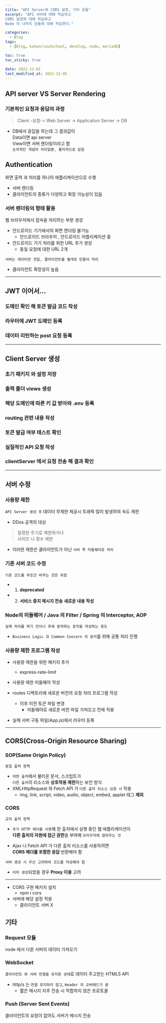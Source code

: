 ```yaml
---
title: "API Server와 CORS 설정, 기타 모듈"
excerpt: "API 서버에 대해 학습하고
CORS 설정에 대해 학습하고
Node 의 나머지 모듈에 대해 학습한다."

categories:
  - Blog
tags:
  - [Blog, kakaocloudschool, develop, node, mariadb]

toc: true
toc_sticky: true

date: 2022-12-01
last_modified_at: 2022-12-05
---
```


## API server VS Server Rendering

### 기본적인 요청과 응답의 과정

> Client -요청-> Web Server -> Application Server -> DB

- DB에서 응답을 하는데 그 결과값이  
  Data이면 api server  
  View이면 서버 렌더링이라고 함  
  `논리적인 개념의 차이일뿐, 물리적으로 같음`

## Authentication

화면 출력 과 처리를 하나의 애플리케이션으로 수행

- 서버 렌더링
- 클라이언트의 종류가 다양하고 확장 가능성이 있음

### 서버 렌더링의 형태 활용

웹 브라우저에서 접속을 처리하는 부분 생성

- 안드로이드 기기에서의 화면 랜더링 불가능
  - 안드로이드 브라우저 , 안드로이드 어플리케이션 중
- 안드로이드 기기 처리를 위한 URL 추가 생성
  - 동일 요청에 대한 URL 2개

`서버는 데이터만 전달, 클라이언트를 별개로 만들어 처리`

- 클라이언트 확장성이 높음

---

## JWT 이어서...

### 도메인 확인 해 토큰 발급 코드 작성

### 라우터에 JWT 도메인 등록

### 데이터 리턴하는 post 요청 등록

---

## Client Server 생성

### 초기 패키지 와 설정 저장

### 출력 폴더 views 생성

### 해당 도메인에 따른 키 값 받아와 .env 등록

### routing 관련 내용 작성

### 토큰 발급 여부 테스트 확인

### 실질적인 API 요청 작성

### clientServer 에서 요청 전송 해 결과 확인

---

## 서버 수정

### 사용량 제한

`API Server 생성 후` 데이터 무제한 제공시 트래픽 많이 발생하여 속도 제한

- DDos 공격의 대상

> 일정한 주기로 제한하거나  
> 사이즈 나 횟수 제한

- 이러한 제한은 클라이언트가 아닌 `서버 쪽 미들웨어로 처리`

### 기존 서버 코드 수정

`기존 코드를 무조건 바꾸는 것은 위험`

- 1. **deprecated**
- 2. **서비스 중지 메시지 전송** **새로운 내용 작성**

### Node의 미들웨어 / Java 의 Filter / Spring 의 Interceptor, AOP

`실제 처리를 하기 전이나 후에 동작하는 로직을 작성하는 용도`

- `Business Logic 과 Common Concern 의 분리`를 위해 공통 처리 진행

### 사용량 제한 프로그램 작성

- 사용량 제한을 위한 패키지 추가
  - express-rate-limit
- 사용량 제한 미들웨어 작성

- routes 디렉토리에 새로운 버전의 요청 처리 프로그램 작성
  - 이후 이전 토큰 파일 변경
    - 미들웨어로 새로운 버전 파일 가져오고 전체 적용
- 실제 서버 구동 파일(App.js)에서 라우터 등록

---

## **CORS(Cross-Origin Resource Sharing)**

### SOP(Same Origin Policy)

`동일 출처 정책`

- `어떤 출처`에서 불러온 문서, 스크립트가  
  `다른 출처`의 리소스와 **상호작용 제한**하는 보안 방식
- XMLHttpRequest 와 Fetch API 가 `다른 출처 리소스 요청 시` 적용
  - img, link, script, video, audio, object, embed, applet 태그 **제외**

### CORS

`교차 출처 정책`

- `추가 HTTP 헤더를 사용`해 한 출처에서 실행 중인 웹 애플리케이션이  
  **다른 출처의 자원에 접근 권한**을 부여해 `브라우저에 알려주는 것`

- Ajax 나 Fetch API 가 다른 출처 리소스를 사용하려면  
  **CORS 헤더를 포함한 응답** 반환해야 함

`서버 생성 시 우선 고려하여 코드를 작성해야 함`

- `이미 생성`되었을 경우 **Proxy 이용** 고려

---

- CORS 구현 패키지 설치
  - npm i cors
- 서버에 해당 설정 적용
  - 클라이언트 서버 X

## 기타

### Request 모듈

node 에서 다른 서버의 데이터 가져오기

### WebSocket

`클라이언트 와 서버 연결을 유지한 상태`로 데이터 주고받는 HTML5 API

- http/s 는 `연결 유지하지 않고`, `Header 의 오버헤드가 큼`
  - 짧은 메시지 자주 전송 시 적합하지 않은 프로토콜

### Push (Server Sent Events)

클라이언트의 요청이 없어도 서버가 메시지 전송
